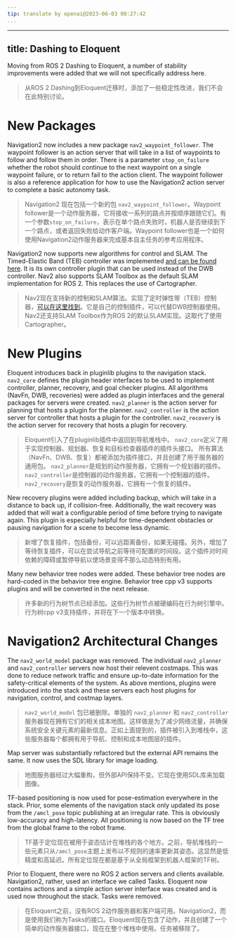 ```yaml
---
tip: translate by openai@2023-06-03 00:27:42
...
```

---
title: Dashing to Eloquent
---


Moving from ROS 2 Dashing to Eloquent, a number of stability improvements were added that we will not specifically address here.

> 从ROS 2 Dashing到Eloquent迁移时，添加了一些稳定性改进，我们不会在此特别讨论。

# New Packages


Navigation2 now includes a new package `nav2_waypoint_follower`. The waypoint follower is an action server that will take in a list of waypoints to follow and follow them in order. There is a parameter `stop_on_failure` whether the robot should continue to the next waypoint on a single waypoint failure, or to return fail to the action client. The waypoint follower is also a reference application for how to use the Navigation2 action server to complete a basic autonomy task.

> Navigation2 现在包括一个新的包 `nav2_waypoint_follower`。Waypoint follower是一个动作服务器，它将接收一系列的路点并按顺序跟随它们。有一个参数`stop_on_failure`，表示在单个路点失败时，机器人是否继续到下一个路点，或者返回失败给动作客户端。Waypoint follower也是一个如何使用Navigation2动作服务器来完成基本自主任务的参考应用程序。


Navigation2 now supports new algorithms for control and SLAM. The Timed-Elastic Band (TEB) controller was implemented [and can be found here](https://github.com/rst-tu-dortmund/teb_local_planner). It is its own controller plugin that can be used instead of the DWB controller. Nav2 also supports SLAM Toolbox as the default SLAM implementation for ROS 2. This replaces the use of Cartographer.

> Nav2现在支持新的控制和SLAM算法。实现了定时弹性带（TEB）控制器，[可以在这里找到](https://github.com/rst-tu-dortmund/teb_local_planner)。它是自己的控制插件，可以代替DWB控制器使用。Nav2还支持SLAM Toolbox作为ROS 2的默认SLAM实现。这取代了使用Cartographer。

# New Plugins


Eloquent introduces back in pluginlib plugins to the navigation stack. `nav2_core` defines the plugin header interfaces to be used to implement controller, planner, recovery, and goal checker plugins. All algorithms (NavFn, DWB, recoveries) were added as plugin interfaces and the general packages for servers were created. `nav2_planner` is the action server for planning that hosts a plugin for the planner. `nav2_controller` is the action server for controller that hosts a plugin for the controller. `nav2_recovery` is the action server for recovery that hosts a plugin for recovery.

> Eloquent引入了在pluginlib插件中返回到导航堆栈中。 `nav2_core`定义了用于实现控制器、规划器、恢复和目标检查器插件的插件头接口。 所有算法（NavFn、DWB、恢复）都被添加为插件接口，并且创建了用于服务器的通用包。 `nav2_planner`是规划的动作服务器，它拥有一个规划器的插件。 `nav2_controller`是控制器的动作服务器，它拥有一个控制器的插件。 `nav2_recovery`是恢复的动作服务器，它拥有一个恢复的插件。


New recovery plugins were added including backup, which will take in a distance to back up, if collision-free. Additionally, the wait recovery was added that will wait a configurable period of time before trying to navigate again. This plugin is especially helpful for time-dependent obstacles or pausing navigation for a scene to become less dynamic.

> 新增了恢复插件，包括备份，可以远距离备份，如果无碰撞。另外，增加了等待恢复插件，可以在尝试导航之前等待可配置的时间段。这个插件对时间依赖的障碍或暂停导航以使场景变得不那么动态特别有用。


Many new behavior tree nodes were added. These behavior tree nodes are hard-coded in the behavior tree engine. Behavior tree cpp v3 supports plugins and will be converted in the next release.

> 许多新的行为树节点已经添加。这些行为树节点被硬编码在行为树引擎中。行为树cpp v3支持插件，并将在下一个版本中转换。

# Navigation2 Architectural Changes


The `nav2_world_model` package was removed. The individual `nav2_planner` and `nav2_controller` servers now host their relevent costmaps. This was done to reduce network traffic and ensure up-to-date information for the safety-critical elements of the system. As above mentions, plugins were introduced into the stack and these servers each host plugins for navigation, control, and costmap layers.

> `nav2_world_model` 包已被删除。单独的 `nav2_planner` 和 `nav2_controller` 服务器现在拥有它们的相关成本地图。这样做是为了减少网络流量，并确保系统安全关键元素的最新信息。正如上面提到的，插件被引入到堆栈中，这些服务器每个都拥有用于导航、控制和成本地图层的插件。


Map server was substantially refactored but the external API remains the same. It now uses the SDL library for image loading.

> 地图服务器经过大幅重构，但外部API保持不变。它现在使用SDL库来加载图像。


TF-based positioning is now used for pose-estimation everywhere in the stack. Prior, some elements of the navigation stack only updated its pose from the `/amcl_pose` topic publishing at an irregular rate. This is obviously low-accuracy and high-latency. All positioning is now based on the TF tree from the global frame to the robot frame.

> TF基于定位现在被用于姿态估计在堆栈的各个地方。之前，导航堆栈的一些元素只从`/amcl_pose`主题上发布以不规则的速率更新其姿态。这显然是低精度和高延迟。所有定位现在都是基于从全局框架到机器人框架的TF树。


Prior to Eloquent, there were no ROS 2 action servers and clients available. Navigation2, rather, used an interface we called Tasks. Eloquent now contains actions and a simple action server interface was created and is used now throughout the stack. Tasks were removed.

> 在Eloquent之前，没有ROS 2动作服务器和客户端可用。Navigation2，而是使用我们称为Tasks的接口。Eloquent现在包含了动作，并且创建了一个简单的动作服务器接口，现在在整个堆栈中使用。任务被移除了。
